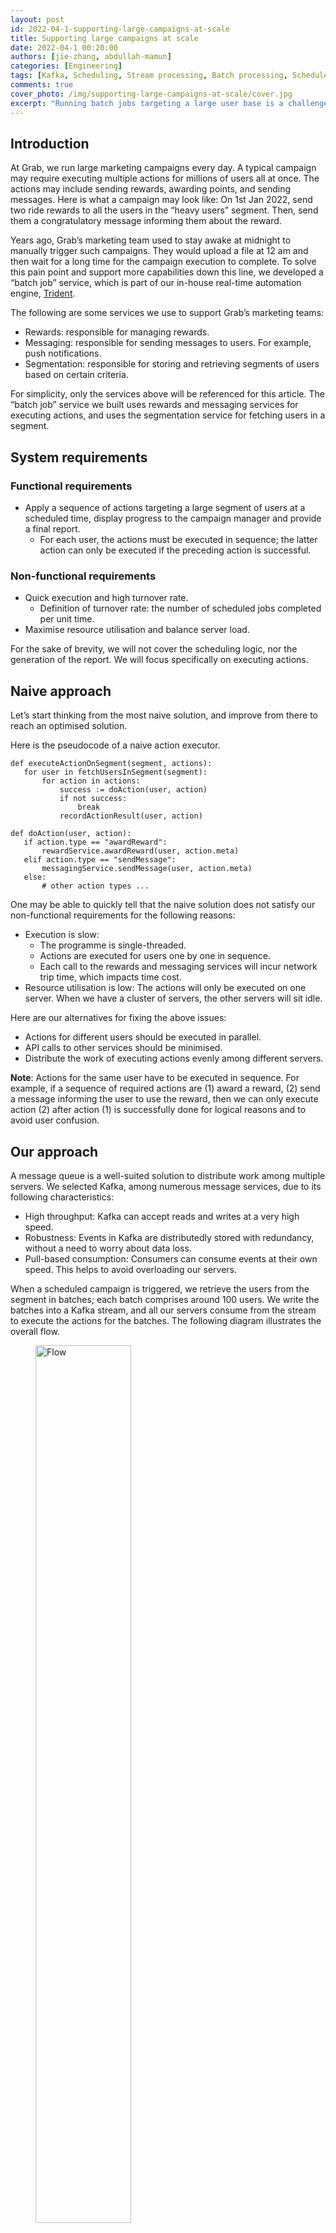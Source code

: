```yaml
---
layout: post
id: 2022-04-1-supporting-large-campaigns-at-scale
title: Supporting large campaigns at scale
date: 2022-04-1 00:20:00
authors: [jie-zhang, abdullah-mamun]
categories: [Engineering]
tags: [Kafka, Scheduling, Stream processing, Batch processing, Scheduled job]
comments: true
cover_photo: /img/supporting-large-campaigns-at-scale/cover.jpg
excerpt: "Running batch jobs targeting a large user base is a challenge. Find out how we designed our system to tackle the challenge at scale."
---
```


## Introduction

At Grab, we run large marketing campaigns every day. A typical campaign may require executing multiple actions for millions of users all at once. The actions may include sending rewards, awarding points, and sending messages. Here is what a campaign may look like: On 1st Jan 2022, send two ride rewards to all the users in the “heavy users” segment. Then, send them a congratulatory message informing them about the reward.

Years ago, Grab’s marketing team used to stay awake at midnight to manually trigger such campaigns. They would upload a file at 12 am and then wait for a long time for the campaign execution to complete. To solve this pain point and support more capabilities down this line, we developed a “batch job” service, which is part of our in-house real-time automation engine, [Trident](https://engineering.grab.com/trident-real-time-event-processing-at-scale).

The following are some services we use to support Grab’s marketing teams:

- Rewards: responsible for managing rewards.
- Messaging: responsible for sending messages to users. For example, push notifications.
- Segmentation: responsible for storing and retrieving segments of users based on certain criteria.

For simplicity, only the services above will be referenced for this article. The “batch job” service we built uses rewards and messaging services for executing actions, and uses the segmentation service for fetching users in a segment.

## System requirements

### Functional requirements
- Apply a sequence of actions targeting a large segment of users at a scheduled time, display progress to the campaign manager and provide a final report.
  - For each user, the actions must be executed in sequence; the latter action can only be executed if the preceding action is successful.

### Non-functional requirements
- Quick execution and high turnover rate.
  - Definition of turnover rate: the number of scheduled jobs completed per unit time.
- Maximise resource utilisation and balance server load.

For the sake of brevity, we will not cover the scheduling logic, nor the generation of the report. We will focus specifically on executing actions.

## Naive approach
Let’s start thinking from the most naive solution, and improve from there to reach an optimised solution.

Here is the pseudocode of a naive action executor.

```
def executeActionOnSegment(segment, actions):
   for user in fetchUsersInSegment(segment):
       for action in actions:
           success := doAction(user, action)
           if not success:
               break
           recordActionResult(user, action)

def doAction(user, action):
   if action.type == "awardReward":
       rewardService.awardReward(user, action.meta)
   elif action.type == "sendMessage":
       messagingService.sendMessage(user, action.meta)
   else:
       # other action types ...
```

One may be able to quickly tell that the naive solution does not satisfy our non-functional requirements for the following reasons:
- Execution is slow:
  - The programme is single-threaded.
  - Actions are executed for users one by one in sequence.
  - Each call to the rewards and messaging services will incur network trip time, which impacts time cost.
- Resource utilisation is low: The actions will only be executed on one server. When we have a cluster of servers, the other servers will sit idle.

Here are our alternatives for fixing the above issues:
- Actions for different users should be executed in parallel.
- API calls to other services should be minimised.
- Distribute the work of executing actions evenly among different servers.

**Note**: Actions for the same user have to be executed in sequence. For example, if a sequence of required actions are (1) award a reward, (2) send a message informing the user to use the reward, then we can only execute action (2) after action (1) is successfully done for logical reasons and to avoid user confusion.

## Our approach
A message queue is a well-suited solution to distribute work among multiple servers. We selected Kafka, among numerous message services, due to its following characteristics:

- High throughput: Kafka can accept reads and writes at a very high speed.
- Robustness: Events in Kafka are distributedly stored with redundancy, without a need to worry about data loss.
- Pull-based consumption: Consumers can consume events at their own speed. This helps to avoid overloading our servers.

When a scheduled campaign is triggered, we retrieve the users from the segment in batches; each batch comprises around 100 users. We write the batches into a Kafka stream, and all our servers consume from the stream to execute the actions for the batches. The following diagram illustrates the overall flow.

<div class="post-image-section"><figure>
  <img src="/img/supporting-large-campaigns-at-scale/flow.png" alt="Flow" style="width:60%">
  </figure>
</div>

Data in Kafka is stored in partitions. The partition configuration is important to ensure that the batches are evenly distributed among servers:

1. Number of partitions: Ensure that the number of stream partitions is greater than or equal to the max number of servers we will have in our cluster. This is because one Kafka partition can only be consumed by one consumer. If we have more consumers than partitions, some consumers will not receive any data.
2. Partition key: For each batch, assign a hash value as the partition key to randomly allocate batches into different partitions.

Now that work is distributed among servers in batches, we can consider how to process each batch faster. If we follow the naive logic, for each user in the batch, we need to call the rewards or messaging service to execute the actions. This will create very high QPS (queries per second) to those services, and incur significant network round trip time.

To solve this issue, we decided to build batch endpoints in rewards and messaging services. Each batch endpoint takes in a list of user IDs and action metadata as input parameters, and returns the action result for each user, regardless of success or failure. With that, our batch processing logic looks like the following:

```
def processBatch(userBatch, actions):
   users = userBatch
   for action in actions:
       successUsers, failedUsers = doAction(users, action)
       recordFailures(failedUsers, action)
       users = successUsers

def doAction(users, action):
   resp = {}
   if action.type == "awardReward":
       resp = rewardService.batchAwardReward(users, action.meta)
   elif action.type == "sendMessage":
       resp = messagingService.batchSendMessage(users, action.meta)
   else:
   # other action types ...

   return getSuccessUsers(resp), getFailedUsers(resp)
```

In the implementation of batch endpoints, we also made optimisations to reduce latency. For example, when awarding rewards, we need to write the records of a reward being given to a user in multiple database tables. If we make separate DB queries for each user in the batch, it will cause high QPS to DB and incur high network time cost. Therefore, we grouped all the users in the batch into one DB query for each table update instead.

Benchmark tests show that using the batch DB query reduced API latency by up to 85%.

## Further optimisations
As more campaigns started running in the system, we came across various bottlenecks. Here are the optimisations we implemented for some major examples.

### Shard stream by action type
Two widely used actions are awarding rewards and sending messages to users. We came across situations where the sending of messages was blocked because a different campaign of awarding rewards had already started. If millions of users were targeted for rewards, this could result in significant waiting time before messages are sent, ultimately leading them to become irrelevant.

We found out the API latency of awarding rewards is significantly higher than sending messages. Hence, to make sure messages are not blocked by long-running awarding jobs, we created a dedicated Kafka topic for messages. By having different Kafka topics based on the action type, we were able to run different types of campaigns in parallel.

<div class="post-image-section"><figure>
  <img src="/img/supporting-large-campaigns-at-scale/shard-stream.png" alt="Flow" style="width:60%">
  </figure>
</div>

### Shard stream by country
Grab operates in multiple countries. We came across situations where a campaign of awarding rewards to a small segment of users in one country was delayed by another campaign that targeted a huge segment of users in another country. The campaigns targeting a small set of users are usually more time-sensitive.

Similar to the above solution, we added different Kafka topics for each country to enable the processing of campaigns in different countries in parallel.

### Remove unnecessary waiting
We observed that in the case of chained actions, messaging actions are generally the last action in the action list. For example, after awarding a reward, a congratulatory message would be sent to the user.

We realised that it was not necessary to wait for a sending message action to complete before processing the next batch of users. Moreover, the latency of the sending messages API is lower than awarding rewards. Hence, we adjusted the sending messages API to be asynchronous, so that the task of awarding rewards to the next batch of users can start while messages are being sent to the previous batch.

### Conclusion
We have architected our batch jobs system in such a way so that it can be enhanced and optimised without redoing its work. For example, although we currently obtain the list of targeted users from a segmentation service, in the future, we may obtain this list from a different source, for example, all Grab Platinum tier members.

### Join us
Grab is a leading superapp in Southeast Asia, providing everyday services that matter to consumers. More than just a ride-hailing and food delivery app, Grab offers a wide range of on-demand services in the region, including mobility, food, package and grocery delivery services, mobile payments, and financial services across over 400 cities in eight countries.
Powered by technology and driven by heart, our mission is to drive Southeast Asia forward by creating economic empowerment for everyone. If this mission speaks to you, [join our team](https://grab.careers/) today!
